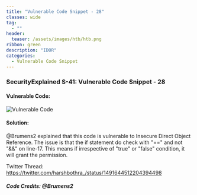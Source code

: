```yaml
---
title: "Vulnerable Code Snippet - 28"
classes: wide
tag: 
  - ""
header:
  teaser: /assets/images/htb/htb.png
ribbon: green
description: "IDOR"
categories:
  - Vulnerable Code Snippet
---
```

### SecurityExplained S-41: Vulnerable Code Snippet - 28

#### Vulnerable Code: 

![Vulnerable Code](https://raw.githubusercontent.com/harsh-bothra/SecurityExplained/main/media/code-28.jpg)


#### Solution: 


@Brumens2 explained that this code is vulnerable to Insecure Direct Object Reference. The issue is that the if statement do check with "==" and not "&&" on line-17. This means if irrespective of "true" or "false" condition, it will grant the permission.



Twitter Thread: https://twitter.com/harshbothra_/status/1491644512204394498

##### Code Credits: @Brumens2
 
